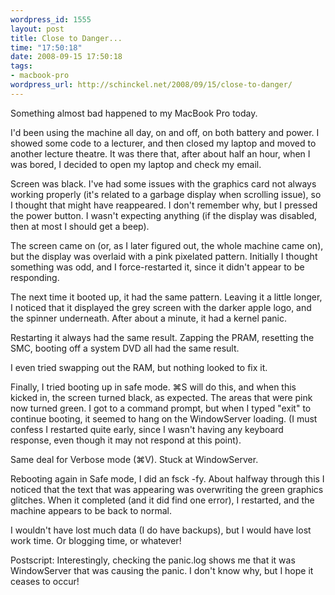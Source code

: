 ```yaml
--- 
wordpress_id: 1555
layout: post
title: Close to Danger...
time: "17:50:18"
date: 2008-09-15 17:50:18
tags: 
- macbook-pro
wordpress_url: http://schinckel.net/2008/09/15/close-to-danger/
---
```

Something almost bad happened to my MacBook Pro today.

I'd been using the machine all day, on and off, on both battery and power. I showed some code to a lecturer, and then closed my laptop and moved to another lecture theatre. It was there that, after about half an hour, when I was bored, I decided to open my laptop and check my email.

Screen was black. I've had some issues with the graphics card not always working properly (it's related to a garbage display when scrolling issue), so I thought that might have reappeared. I don't remember why, but I pressed the power button. I wasn't expecting anything (if the display was disabled, then at most I should get a beep).

The screen came on (or, as I later figured out, the whole machine came on), but the display was overlaid with a pink pixelated pattern. Initially I thought something was odd, and I force-restarted it, since it didn't appear to be responding.

The next time it booted up, it had the same pattern. Leaving it a little longer, I noticed that it displayed the grey screen with the darker apple logo, and the spinner underneath. After about a minute, it had a kernel panic.

Restarting it always had the same result. Zapping the PRAM, resetting the SMC, booting off a system DVD all had the same result.

I even tried swapping out the RAM, but nothing looked to fix it.

Finally, I tried booting up in safe mode. ⌘S will do this, and when this kicked in, the screen turned black, as expected. The areas that were pink now turned green. I got to a command prompt, but when I typed "exit" to continue booting, it seemed to hang on the WindowServer loading. (I must confess I restarted quite early, since I wasn't having any keyboard response, even though it may not respond at this point).

Same deal for Verbose mode (⌘V). Stuck at WindowServer.

Rebooting again in Safe mode, I did an fsck -fy. About halfway through this I noticed that the text that was appearing was overwriting the green graphics glitches. When it completed (and it did find one error), I restarted, and the machine appears to be back to normal.

I wouldn't have lost much data (I do have backups), but I would have lost work time. Or blogging time, or whatever!

Postscript: Interestingly, checking the panic.log shows me that it was WindowServer that was causing the panic. I don't know why, but I hope it ceases to occur!
